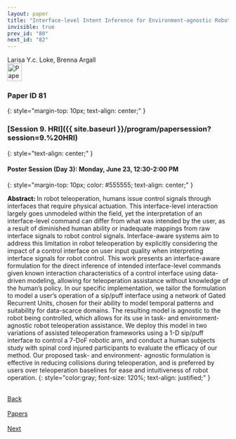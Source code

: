 ```yaml
---
layout: paper
title: "Interface-level Intent Inference for Environment-agnostic Robot Teleoperation Assistance"
invisible: true
prev_id: "80"
next_id: "82"
---
```

<div class="paper-authors">
  <div class="paper-author-box">
    <div class="paper-author-name">Larisa Y.c. Loke, Brenna Argall</div>
    <div class="paper-author-uni"></div>
  </div>
</div>

<div class="paper-pdf">
  <div>
    <a href="https://www.roboticsproceedings.org/rss21/p081.pdf" title="Download PDF" target="_blank">
      <img src="{{ site.baseurl }}/images/paper_link_cardinal_red.png" alt="Paper PDF" width="33" height="40" />
    </a>
  </div>
</div>

### Paper ID 81
{: style="margin-top: 10px; text-align: center;" }

### [Session 9. HRI]({{ site.baseurl }}/program/papersession?session=9.%20HRI)
{: style="text-align: center;" }

#### Poster Session (Day 3): Monday, June 23, 12:30-2:00 PM
{: style="margin-top: 10px; color: #555555; text-align: center;" }

<b style="color: black;">Abstract: </b>In robot teleoperation, humans issue control signals through interfaces that require physical actuation. This interface-level interaction largely goes unmodeled within the field, yet the interpretation of an interface-level command can differ from what was intended by the user, as a result of diminished human ability or inadequate mappings from raw interface signals to robot control signals. Interface-aware systems aim to address this limitation in robot teleoperation by explicitly considering the impact of a control interface on user input quality when interpreting interface signals for robot control. This work presents an interface-aware formulation for the direct inference of intended interface-level commands given known interaction characteristics of a control interface using data-driven modeling, allowing for teleoperation assistance without knowledge of the human’s policy. In our specific implementation, we tailor the formulation to model a user’s operation of a sip/puff interface using a network of Gated Recurrent Units, chosen for their ability to model temporal patterns and suitability for data-scarce domains. The resulting model is agnostic to the robot being controlled, which allows for its use in task- and environment-agnostic robot teleoperation assistance. We deploy this model in two variations of assisted teleoperation frameworks using a 1-D sip/puff interface to control a 7-DoF robotic arm, and conduct a human subjects study with spinal cord injured participants to evaluate the efficacy of our method. Our proposed task- and environment- agnostic formulation is effective in reducing collisions during teleoperation, and is preferred by users over teleoperation baselines for ease and intuitiveness of robot operation.
{: style="color:gray; font-size: 120%; text-align: justified;" }

<div class="paper-menu">
  <div class="paper-menu-inner">
    <a href="{{ site.baseurl }}/program/papers/80/" title="Previous Paper">
            <div class="paper-menu-icon">
                <i class="fas fa-arrow-left"></i><br>
                <span class="paper-menu-label">Back</span>
            </div>
        </a>
    <a href="{{ site.baseurl }}/program/papers" title="All Papers">
      <div class="paper-menu-icon">
        <i class="fas fa-list"></i><br>
        <span class="paper-menu-label">Papers</span>
      </div>
    </a>
    <a href="{{ site.baseurl }}/program/papers/82/" title="Next Paper">
            <div class="paper-menu-icon">
                <i class="fas fa-arrow-right"></i><br>
                <span class="paper-menu-label">Next</span>
            </div>
        </a>
  </div>
</div>
